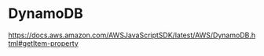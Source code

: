 # DynamoDB 

https://docs.aws.amazon.com/AWSJavaScriptSDK/latest/AWS/DynamoDB.html#getItem-property
